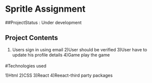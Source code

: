 # Spritle Assignment


##ProjectStatus :
          Under development

## Project Contents


1) Users sign in using email
2)User should be verified
3)User have to update his profile details
4)Game play the game


####

#Technologies used

1)Html 2)CSS 3)React 4)Reeact-third party packages





